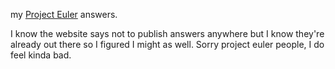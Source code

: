 my [Project Euler](https://projecteuler.net) answers.

I know the website says not to publish answers anywhere but I know they're already out there so I figured I might as well. Sorry project euler people, I do feel kinda bad.

